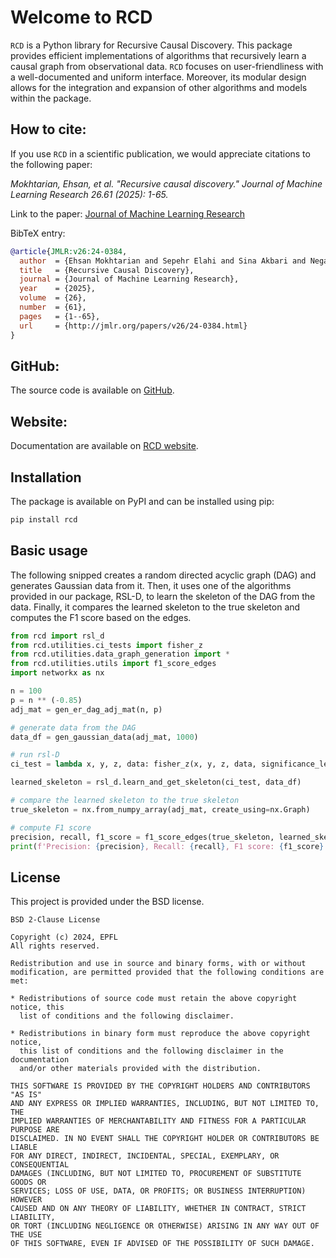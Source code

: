 # Welcome to RCD

`RCD` is a Python library for Recursive Causal Discovery.
This package provides efficient implementations of algorithms that recursively learn a causal graph from observational data.
`RCD` focuses on user-friendliness with a well-documented and uniform interface. Moreover, its modular design allows for the integration and expansion of other algorithms and models within the package.

## How to cite:
If you use `RCD` in a scientific publication, we would appreciate citations to the following paper:

*Mokhtarian, Ehsan, et al. "Recursive causal discovery." Journal of Machine Learning Research 26.61 (2025): 1-65.*

Link to the paper: [Journal of Machine Learning Research](https://www.jmlr.org/papers/v26/24-0384.html) 

BibTeX entry:
```bibtex
@article{JMLR:v26:24-0384,
  author  = {Ehsan Mokhtarian and Sepehr Elahi and Sina Akbari and Negar Kiyavash},
  title   = {Recursive Causal Discovery},
  journal = {Journal of Machine Learning Research},
  year    = {2025},
  volume  = {26},
  number  = {61},
  pages   = {1--65},
  url     = {http://jmlr.org/papers/v26/24-0384.html}
}
```

## GitHub:
The source code is available on [GitHub](https://github.com/ban-epfl/rcd).

## Website:
Documentation are available on [RCD website](https://rcdpackage.com).

## Installation
The package is available on PyPI and can be installed using pip:

```bash
pip install rcd
```

## Basic usage
The following snipped creates a random directed acyclic graph (DAG) and generates Gaussian data from it. Then, it uses one of the algorithms provided in our package, RSL-D, to learn the skeleton of the DAG from the data. Finally, it compares the learned skeleton to the true skeleton and computes the F1 score based on the edges.

```python
from rcd import rsl_d
from rcd.utilities.ci_tests import fisher_z
from rcd.utilities.data_graph_generation import *
from rcd.utilities.utils import f1_score_edges
import networkx as nx

n = 100
p = n ** (-0.85)
adj_mat = gen_er_dag_adj_mat(n, p)

# generate data from the DAG
data_df = gen_gaussian_data(adj_mat, 1000)

# run rsl-D
ci_test = lambda x, y, z, data: fisher_z(x, y, z, data, significance_level=2 / n ** 2)

learned_skeleton = rsl_d.learn_and_get_skeleton(ci_test, data_df)

# compare the learned skeleton to the true skeleton
true_skeleton = nx.from_numpy_array(adj_mat, create_using=nx.Graph)

# compute F1 score
precision, recall, f1_score = f1_score_edges(true_skeleton, learned_skeleton, return_only_f1=False)
print(f'Precision: {precision}, Recall: {recall}, F1 score: {f1_score}')
```


## License

This project is provided under the BSD license.

```
BSD 2-Clause License

Copyright (c) 2024, EPFL
All rights reserved.

Redistribution and use in source and binary forms, with or without
modification, are permitted provided that the following conditions are met:

* Redistributions of source code must retain the above copyright notice, this
  list of conditions and the following disclaimer.

* Redistributions in binary form must reproduce the above copyright notice,
  this list of conditions and the following disclaimer in the documentation
  and/or other materials provided with the distribution.

THIS SOFTWARE IS PROVIDED BY THE COPYRIGHT HOLDERS AND CONTRIBUTORS "AS IS"
AND ANY EXPRESS OR IMPLIED WARRANTIES, INCLUDING, BUT NOT LIMITED TO, THE
IMPLIED WARRANTIES OF MERCHANTABILITY AND FITNESS FOR A PARTICULAR PURPOSE ARE
DISCLAIMED. IN NO EVENT SHALL THE COPYRIGHT HOLDER OR CONTRIBUTORS BE LIABLE
FOR ANY DIRECT, INDIRECT, INCIDENTAL, SPECIAL, EXEMPLARY, OR CONSEQUENTIAL
DAMAGES (INCLUDING, BUT NOT LIMITED TO, PROCUREMENT OF SUBSTITUTE GOODS OR
SERVICES; LOSS OF USE, DATA, OR PROFITS; OR BUSINESS INTERRUPTION) HOWEVER
CAUSED AND ON ANY THEORY OF LIABILITY, WHETHER IN CONTRACT, STRICT LIABILITY,
OR TORT (INCLUDING NEGLIGENCE OR OTHERWISE) ARISING IN ANY WAY OUT OF THE USE
OF THIS SOFTWARE, EVEN IF ADVISED OF THE POSSIBILITY OF SUCH DAMAGE.
```
